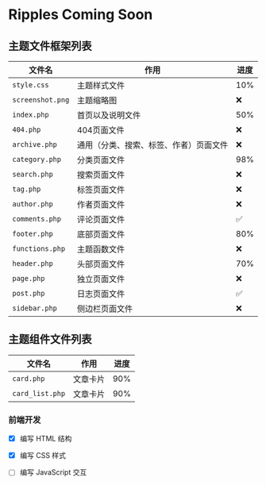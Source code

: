# Ripples Coming Soon



## 主题文件框架列表

| 文件名          | 作用                             | 进度 |
| --------------- | -------------------------------- | ---- |
| `style.css`     | 主题样式文件                     | 10%   |
| `screenshot.png`| 主题缩略图                       | ❌   |
| `index.php`     | 首页以及说明文件                 | 50%   |
| `404.php`       | 404页面文件                      | ❌   |
| `archive.php`   | 通用（分类、搜索、标签、作者）页面文件 | ❌   |
| `category.php`  | 分类页面文件                     | 98%   |
| `search.php`    | 搜索页面文件                     | ❌   |
| `tag.php`       | 标签页面文件                     | ❌   |
| `author.php`    | 作者页面文件                     | ❌   |
| `comments.php`  | 评论页面文件                     | ✅   |
| `footer.php`    | 底部页面文件                     | 80%   |
| `functions.php` | 主题函数文件                     | ❌   |
| `header.php`    | 头部页面文件                     | 70%   |
| `page.php`      | 独立页面文件                     | ❌   |
| `post.php`      | 日志页面文件                     | ✅   |
| `sidebar.php`   | 侧边栏页面文件                   | ❌   |


## 主题组件文件列表

| 文件名          | 作用                             | 进度 |
| --------------- | -------------------------------- | ---- |
| `card.php`      | 文章卡片                          | 90%  |
| `card_list.php`      | 文章卡片                          | 90%  |



### 前端开发
- [x] 编写 HTML 结构
- [x] 编写 CSS 样式
- [ ] 编写 JavaScript 交互

